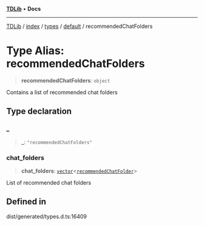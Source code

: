 [**TDLib**](../../../../../../README.md) • **Docs**

***

[TDLib](../../../../../../modules.md) / [index](../../../../../README.md) / [types](../../../README.md) / [default](../README.md) / recommendedChatFolders

# Type Alias: recommendedChatFolders

> **recommendedChatFolders**: `object`

Contains a list of recommended chat folders

## Type declaration

### \_

> **\_**: `"recommendedChatFolders"`

### chat\_folders

> **chat\_folders**: [`vector`](vector.md)\<[`recommendedChatFolder`](recommendedChatFolder.md)\>

List of recommended chat folders

## Defined in

dist/generated/types.d.ts:16409
